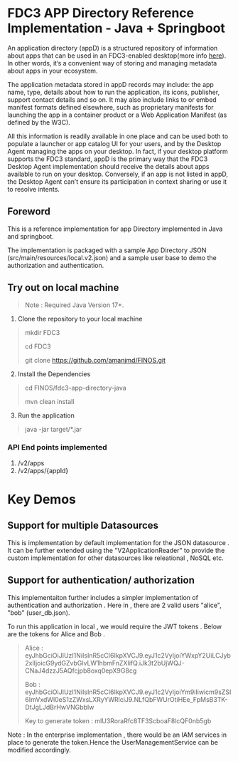 # FDC3 APP Directory Reference Implementation - Java + Springboot

An application directory (appD) is a structured repository of information about apps that can be used in an FDC3-enabled desktop(more info [here](https://fdc3.finos.org)). In other words, it’s a convenient way of storing and managing metadata about apps in your ecosystem.

The application metadata stored in appD records may include: the app name, type, details about how to run the application, its icons, publisher, support contact details and so on. It may also include links to or embed manifest formats defined elsewhere, such as proprietary manifests for launching the app in a container product or a Web Application Manifest (as defined by the W3C).

All this information is readily available in one place and can be used both to populate a launcher or app catalog UI for your users, and by the Desktop Agent managing the apps on your desktop. In fact, if your desktop platform supports the FDC3 standard, appD is the primary way that the FDC3 Desktop Agent implementation should receive the details about apps available to run on your desktop. Conversely, if an app is not listed in appD, the Desktop Agent can’t ensure its participation in context sharing or use it to resolve intents.

## Foreword 

This is a reference implementation for app Directory implemented in Java and springboot.

The implementation is packaged with a sample App Directory JSON (src/main/resources/local.v2.json) and a sample user base to demo the authorization and authentication.


## Try out on local machine

> Note : Required Java Version 17+.

1. Clone the repository to your local machine 

> mkdir FDC3 
>
> cd FDC3
> 
> git clone https://github.com/amanjmd/FINOS.git
> 

2. Install the Dependencies

> cd FINOS/fdc3-app-directory-java
> 
> mvn clean install 

3. Run the application

>java -jar target/*.jar 

### API End points implemented 
1. /v2/apps
2. /v2/apps/{appId}


# Key Demos 

## Support for multiple Datasources 
This is implementation by default implementation for the JSON datasource . 
It can  be further extended using the "V2ApplicationReader" to provide the custom implementation for other datasources like releational , NoSQL etc.

## Support for authentication/ authorization 

This implementaiton further includes a simpler implementation of authentication and authorization . Here in ,  there are 2 valid users "alice", "bob" (user_db.json).

To run this application in local , we would require the JWT tokens . Below are the tokens for Alice and Bob . 

> Alice : eyJhbGciOiJIUzI1NiIsInR5cCI6IkpXVCJ9.eyJ1c2VyIjoiYWxpY2UiLCJyb2xlIjoicG9ydGZvbGlvLW1hbmFnZXIifQ.iJk3t2bUjWQJ-CNaJ4dzzJ5AQfcjpb8oxq0epX9G8cg
> 
> Bob : eyJhbGciOiJIUzI1NiIsInR5cCI6IkpXVCJ9.eyJ1c2VyIjoiYm9iIiwicm9sZSI6ImVxdWl0eS1zZWxsLXRyYWRlciJ9.NLfQbFWUrOtiHEe_FpMsB3TK-DtJgLJdBrHwVNGbbIw
> 
> Key to generate token : mIU3RoraRfc8TF3ScboaF8lcQF0nb5gb
> 
> 
Note : In the enterprise implementation , there would be an IAM services in place to generate the token.Hence the UserManagementService can be modified accordingly.








